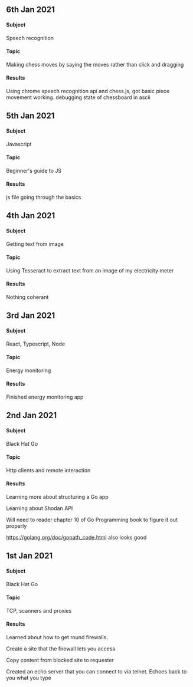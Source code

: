 <!---
## 1st Jan 2021
#### Subject
React
#### Topic
Redux
#### Results
--->
## 6th Jan 2021
#### Subject
Speech recognition
#### Topic
Making chess moves by saying the moves rather than click and dragging
#### Results
Using chrome speech recognition api and chess.js, got basic piece movement working. debugging state of chessboard in ascii

## 5th Jan 2021
#### Subject
Javascript
#### Topic
Beginner's guide to JS
#### Results
js file going through the basics

## 4th Jan 2021
#### Subject
Getting text from image
#### Topic
Using Tesseract to extract text from an image of my electricity meter
#### Results
Nothing coherant

## 3rd Jan 2021
#### Subject
React, Typescript, Node
#### Topic
Energy monitoring
#### Results
Finished energy monitoring app 

## 2nd Jan 2021
#### Subject
Black Hat Go
#### Topic
Http clients and remote interaction
#### Results
Learning more about structuring a Go app

Learning about Shodan API

Will need to reader chapter 10 of Go Programming book to figure it out properly

https://golang.org/doc/gopath_code.html also looks good


## 1st Jan 2021
#### Subject
Black Hat Go
#### Topic
TCP, scanners and proxies
#### Results
Learned about how to get round firewalls. 

Create a site that the firewall lets you access

Copy content from blocked site to requester

Created an echo server that you can connect to via telnet. Echoes back to you what you type


